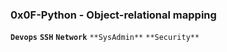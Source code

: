 ### **0x0F-Python - Object-relational mapping**
**`Devops`** **`SSH`** **`Network`** `**SysAdmin**` `**Security**`
